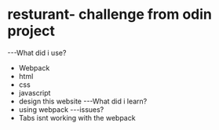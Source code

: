 # resturant-   challenge from odin project
  ---What did i use?    
- Webpack
- html
- css
- javascript
- design this website
  ---What did i learn?  
- using webpack 
  ---issues?      
- Tabs isnt working with the webpack 

